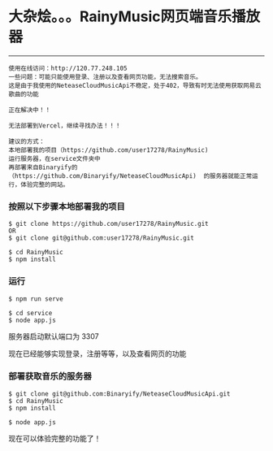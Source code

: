 # 大杂烩。。。RainyMusic网页端音乐播放器
***
```shell
使用在线访问：http://120.77.248.105  
一些问题：可能只能使用登录、注册以及查看网页功能，无法搜索音乐。
这是由于我使用的NeteaseCloudMusicApi不稳定，处于402，导致有时无法使用获取网易云歌曲的功能  
  
正在解决中！！  
  
无法部署到Vercel，继续寻找办法！！！
```

```shell
建议的方式：  
本地部署我的项目（https://github.com/user17278/RainyMusic)  
运行服务器，在service文件夹中  
再部署来自Binaryify的（https://github.com/Binaryify/NeteaseCloudMusicApi)  的服务器就能正常运行，体验完整的网站。
```
### 按照以下步骤本地部署我的项目

```shell
$ git clone https://github.com/user17278/RainyMusic.git
OR
$ git clone git@github.com:user17278/RainyMusic.git

$ cd RainyMusic
$ npm install
```

### 运行

```shell
$ npm run serve
```
```shell
$ cd service
$ node app.js
```
服务器启动默认端口为 3307

现在已经能够实现登录，注册等等，以及查看网页的功能
### 部署获取音乐的服务器
```shell
$ git clone git@github.com:Binaryify/NeteaseCloudMusicApi.git
$ cd RainyMusic
$ npm install
```

```shell
$ node app.js
```

现在可以体验完整的功能了！
